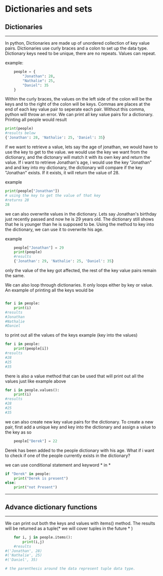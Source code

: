 # Dictionaries and sets 

## Dictionaries
___
In python, Dictionaries are made up of unordered collection of key value pairs. Dictionaries use curly braces and a colon to set up the data type. Dictionary keys need to be unique, there are no repeats. Values can repeat.


example:

```python
    people = {
        "Jonathan": 28,
        "Nathalie": 25,
        "Daniel": 35
    }
```

Within the curly braces, the values on the left side of the colon will be the keys and to the right of the colon will be keys. Commas are places at the end of each key value pair to seperate each pair. Without this comma, python will throw an error. We can print all key value pairs for a dictionary. Printing all people would result 

```python
print(people)
#results below
{'Jonathan': 28, 'Nathalie': 25, 'Daniel': 35}
```

if we want to retrieve a value, lets say the age of jonathan, we would have to use the key to get to the value. we would use the key we want from the dictionary, and the dictonary will match it with its own key and return the value. If i want to retrieve Jonathan's age, i would use the key "Jonathan" and and key into my dictionary, the dictionary will compare if the key "Jonathan" exists. If it exists, it will return the value of 28.

example
``` python
print(people["Jonathan"])
# using the key to get the value of that key 
#returns 28
28
```

we can also overwrite values in the dictionary. Lets say Jonathan's birthday just recently passed and now he is 29 years old. The dictionary still shows that he is younger than he is supposed to be. Using the method to key into the dictionary, we can use it to overwrite his age.

example
```python
    people["Jonathan"] = 29
    print(people)
    #results
    {'Jonathan': 29, 'Nathalie': 25, 'Daniel': 35}

```

only the value of the key got affected, the rest of the key value pairs remain the same.

We can also loop through dictionaries. It only loops either by key or value. An example of printing all the keys would be

```python 

for i in people:
    print(i)
#results
#Jonathan
#Nathalie
#Daniel
```

to print out all the values of the keys example (key into the values)

```python
for i in people:
    print(people[i])
#results 
#28
#25
#35
```

there is also a value method that can be used that will print out all the values just like example above

```python
for i in people.values():
    print(i)
#results
#28
#25
#35
```

we can also create new key value pairs for the dictionary. To create a new pair, first add a unique key and key into the dictionary and assign a value to the key as so

```python
    people["Derek"] = 22
```

Derek has been added to the people dictionary with his age. What if i want to check if one of the people currently exists in the dictionary?

we can use conditional statement and keyword * in *

```python
if "Derek" in people:
    print("Derek is present")
else:
    print("not Present")
```

___
## Advance dictionary functions
___

We can print out both the keys and values with items() method. The results will be returned as a tuple(* we will cover tuples in the future * )

```python
    for i, j in people.items():
        print(i,j)
    #results
#('Jonathan', 28)
#('Nathalie', 25)
#('Daniel', 35)

# the parenthesis around the data represent tuple data type. 
```

